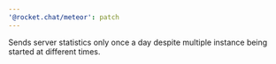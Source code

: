```yaml
---
'@rocket.chat/meteor': patch
---
```


Sends server statistics only once a day despite multiple instance being started at different times.
